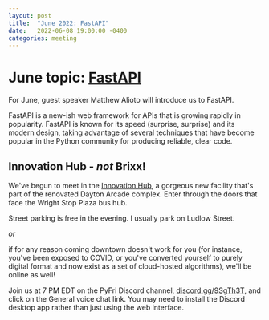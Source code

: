 ```yaml
---
layout: post
title:  "June 2022: FastAPI" 
date:   2022-06-08 19:00:00 -0400
categories: meeting
---
```


# June topic: [FastAPI](https://pyscript.net/) 

For June, guest speaker Matthew Alioto will introduce us to FastAPI.

FastAPI is a new-ish web framework for APIs that is growing rapidly 
in popularity.  FastAPI is known for its speed (surprise, surprise) 
and its modern design, taking advantage of several techniques that 
have become popular in the Python community for producing reliable, 
clear code.


## Innovation Hub - *not* Brixx!

We've begun to meet in the [Innovation Hub](https://www.thehubdayton.com/), a gorgeous new 
facility that's part of the renovated Dayton Arcade complex.  Enter through 
the doors that face the Wright Stop Plaza bus hub.

Street parking is free in the evening.  I usually park on Ludlow Street.

*or* 

if for any reason coming downtown doesn't work for you (for instance, 
you've been exposed to COVID, or you've converted yourself to purely 
digital format and now exist as 
a set of cloud-hosted algorithms), we'll be online as well!  

Join us at 7 PM EDT on the PyFri Discord channel, [discord.gg/9SgTh3T](https://discord.gg/9SgTh3T), and click on the 
General voice chat link.  You may need to install the Discord desktop app rather than just using 
the web interface.


